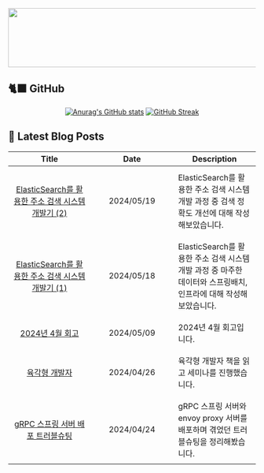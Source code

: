 
<a href="https://github.com/shkisme/gitanimals">
  <img src="https://render.gitanimals.org/lines/shkisme?pet-id=855" width="1000" height="120"/>
</a>

## 🐈‍⬛ GitHub

<div align = "center">
  
[![Anurag's GitHub stats](https://github-readme-stats.vercel.app/api?username=shkisme&rank_icon=github&include_all_commits=true&count_private=true&show_icons=true&theme=shades-of-purple&show=reviews,discussions_started,discussions_answered,prs_merged,prs_merged_percentage)](https://github.com/anuraghazra/github-readme-stats) 
[![GitHub Streak](https://streak-stats.demolab.com?user=shkisme&theme=shades-of-purple&card_width=350)](https://git.io/streak-stats)  
</div>

## 📝 Latest Blog Posts

<table style="width: 100%; text-align: center;"><thead>
<tr>
    <th>Title</th>
    <th>Date</th>
    <th>Description</th>
</tr>
</thead><tbody>
<tr>
        <td style="width: 33%; padding: 10px;">
            <a href="https://shkisme.vercel.app/ElasticSearch-Juso-Search-2">ElasticSearch를 활용한 주소 검색 시스템 개발기 (2)</a>
        </td>
        <td style="width: 33%; padding: 10px;">2024/05/19</td>
        <td style="width: 33%; padding: 10px; text-align: left;">ElasticSearch를 활용한 주소 검색 시스템 개발 과정 중 검색 정확도 개선에 대해 작성해보았습니다.</td>
    </tr>
    <tr>
        <td style="width: 33%; padding: 10px;">
            <a href="https://shkisme.vercel.app/ElasticSearch-Juso-Search-1">ElasticSearch를 활용한 주소 검색 시스템 개발기 (1)</a>
        </td>
        <td style="width: 33%; padding: 10px;">2024/05/18</td>
        <td style="width: 33%; padding: 10px; text-align: left;">ElasticSearch를 활용한 주소 검색 시스템 개발 과정 중 마주한 데이터와 스프링배치, 인프라에 대해 작성해보았습니다.</td>
    </tr>
    <tr>
        <td style="width: 33%; padding: 10px;">
            <a href="https://shkisme.vercel.app/2024-04-log">2024년 4월 회고</a>
        </td>
        <td style="width: 33%; padding: 10px;">2024/05/09</td>
        <td style="width: 33%; padding: 10px; text-align: left;">2024년 4월 회고입니다.</td>
    </tr>
    <tr>
        <td style="width: 33%; padding: 10px;">
            <a href="https://shkisme.vercel.app/hexagon-developer">육각형 개발자</a>
        </td>
        <td style="width: 33%; padding: 10px;">2024/04/26</td>
        <td style="width: 33%; padding: 10px; text-align: left;">육각형 개발자 책을 읽고 세미나를 진행했습니다.</td>
    </tr>
    <tr>
        <td style="width: 33%; padding: 10px;">
            <a href="https://shkisme.vercel.app/grpc-port-mapping-troubleshooting">gRPC 스프링 서버 배포 트러블슈팅</a>
        </td>
        <td style="width: 33%; padding: 10px;">2024/04/24</td>
        <td style="width: 33%; padding: 10px; text-align: left;">gRPC 스프링 서버와 envoy proxy 서버를 배포하며 겪었던 트러블슈팅을 정리해봤습니다.</td>
    </tr>
    </tbody></table>